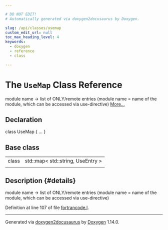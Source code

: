 ```yaml
---

# DO NOT EDIT!
# Automatically generated via doxygen2docusaurus by Doxygen.

slug: /api/classes/usemap
custom_edit_url: null
toc_max_heading_level: 4
keywords:
  - doxygen
  - reference
  - class

---
```


<div class="doxyPage">

# The `UseMap` Class Reference

<p>module name -&gt; list of ONLY/remote entries (module name = name of the module, which can be accessed via use-directive) <a href="#details">More...</a></p>

## Declaration

<div class="doxyDeclaration">
class UseMap { ... }
</div>

## Base class

<table class="doxyMembersIndex">

<tr class="doxyMemberIndexItem">
<td class="doxyMemberIndexItemType" align="left" valign="top">class</td>
<td class="doxyMemberIndexItemName" align="left" valign="top">std::map&lt; std::string, UseEntry &gt;</td>
</tr>
<tr class="doxyMemberIndexSeparator">
<td class="doxyMemberIndexSeparator" colspan="2"></td>
</tr>

</table>

## Description {#details}

<p>module name -&gt; list of ONLY/remote entries (module name = name of the module, which can be accessed via use-directive)</p>

<p>Definition at line 107 of file <a href="/web-doxygen/docs/api/files/src/fortrancode-l">fortrancode.l</a>.</p>


<hr/>

<p class="doxyGeneratedBy">Generated via <a href="https://github.com/xpack/doxygen2docusaurus">doxygen2docusaurus</a> by <a href="https://www.doxygen.nl">Doxygen</a> 1.14.0.</p>

</div>
